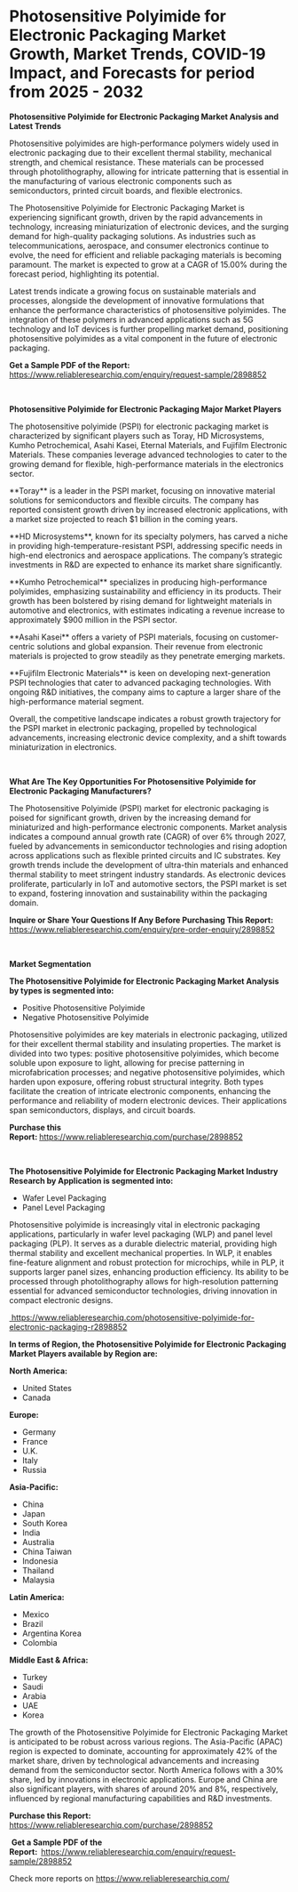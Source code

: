 <p><h1>Photosensitive Polyimide for Electronic Packaging Market Growth, Market Trends, COVID-19 Impact, and Forecasts for period from 2025 - 2032</h1></p><p><strong>Photosensitive Polyimide for Electronic Packaging Market Analysis and Latest Trends</strong></p>
<p><p>Photosensitive polyimides are high-performance polymers widely used in electronic packaging due to their excellent thermal stability, mechanical strength, and chemical resistance. These materials can be processed through photolithography, allowing for intricate patterning that is essential in the manufacturing of various electronic components such as semiconductors, printed circuit boards, and flexible electronics.</p><p>The Photosensitive Polyimide for Electronic Packaging Market is experiencing significant growth, driven by the rapid advancements in technology, increasing miniaturization of electronic devices, and the surging demand for high-quality packaging solutions. As industries such as telecommunications, aerospace, and consumer electronics continue to evolve, the need for efficient and reliable packaging materials is becoming paramount. The market is expected to grow at a CAGR of 15.00% during the forecast period, highlighting its potential.</p><p>Latest trends indicate a growing focus on sustainable materials and processes, alongside the development of innovative formulations that enhance the performance characteristics of photosensitive polyimides. The integration of these polymers in advanced applications such as 5G technology and IoT devices is further propelling market demand, positioning photosensitive polyimides as a vital component in the future of electronic packaging.</p></p>
<p><strong>Get a Sample PDF of the Report:&nbsp;</strong> <a href="https://www.reliableresearchiq.com/enquiry/request-sample/2898852?utm_campaign=3058&utm_medium=2&utm_source=Github&utm_content=ia&utm_term=15032025&utm_id=photosensitive-polyimide-for-electronic-packaging">https://www.reliableresearchiq.com/enquiry/request-sample/2898852</a></p>
<p>&nbsp;</p>
<p><strong>Photosensitive Polyimide for Electronic Packaging Major Market Players</strong></p>
<p><p>The photosensitive polyimide (PSPI) for electronic packaging market is characterized by significant players such as Toray, HD Microsystems, Kumho Petrochemical, Asahi Kasei, Eternal Materials, and Fujifilm Electronic Materials. These companies leverage advanced technologies to cater to the growing demand for flexible, high-performance materials in the electronics sector.</p><p>**Toray** is a leader in the PSPI market, focusing on innovative material solutions for semiconductors and flexible circuits. The company has reported consistent growth driven by increased electronic applications, with a market size projected to reach $1 billion in the coming years.</p><p>**HD Microsystems**, known for its specialty polymers, has carved a niche in providing high-temperature-resistant PSPI, addressing specific needs in high-end electronics and aerospace applications. The company’s strategic investments in R&D are expected to enhance its market share significantly.</p><p>**Kumho Petrochemical** specializes in producing high-performance polyimides, emphasizing sustainability and efficiency in its products. Their growth has been bolstered by rising demand for lightweight materials in automotive and electronics, with estimates indicating a revenue increase to approximately $900 million in the PSPI sector.</p><p>**Asahi Kasei** offers a variety of PSPI materials, focusing on customer-centric solutions and global expansion. Their revenue from electronic materials is projected to grow steadily as they penetrate emerging markets.</p><p>**Fujifilm Electronic Materials** is keen on developing next-generation PSPI technologies that cater to advanced packaging technologies. With ongoing R&D initiatives, the company aims to capture a larger share of the high-performance material segment.</p><p>Overall, the competitive landscape indicates a robust growth trajectory for the PSPI market in electronic packaging, propelled by technological advancements, increasing electronic device complexity, and a shift towards miniaturization in electronics.</p></p>
<p>&nbsp;</p>
<p><strong>What Are The Key Opportunities For Photosensitive Polyimide for Electronic Packaging Manufacturers?</strong></p>
<p><p>The Photosensitive Polyimide (PSPI) market for electronic packaging is poised for significant growth, driven by the increasing demand for miniaturized and high-performance electronic components. Market analysis indicates a compound annual growth rate (CAGR) of over 6% through 2027, fueled by advancements in semiconductor technologies and rising adoption across applications such as flexible printed circuits and IC substrates. Key growth trends include the development of ultra-thin materials and enhanced thermal stability to meet stringent industry standards. As electronic devices proliferate, particularly in IoT and automotive sectors, the PSPI market is set to expand, fostering innovation and sustainability within the packaging domain.</p></p>
<p><strong>Inquire or Share Your Questions If Any Before Purchasing This Report:</strong> <a href="https://www.reliableresearchiq.com/enquiry/pre-order-enquiry/2898852?utm_campaign=3058&utm_medium=2&utm_source=Github&utm_content=ia&utm_term=15032025&utm_id=photosensitive-polyimide-for-electronic-packaging">https://www.reliableresearchiq.com/enquiry/pre-order-enquiry/2898852</a></p>
<p>&nbsp;</p>
<p><strong>Market Segmentation</strong></p>
<p><strong>The Photosensitive Polyimide for Electronic Packaging Market Analysis by types is segmented into:</strong></p>
<p><ul><li>Positive Photosensitive Polyimide</li><li>Negative Photosensitive Polyimide</li></ul></p>
<p><p>Photosensitive polyimides are key materials in electronic packaging, utilized for their excellent thermal stability and insulating properties. The market is divided into two types: positive photosensitive polyimides, which become soluble upon exposure to light, allowing for precise patterning in microfabrication processes; and negative photosensitive polyimides, which harden upon exposure, offering robust structural integrity. Both types facilitate the creation of intricate electronic components, enhancing the performance and reliability of modern electronic devices. Their applications span semiconductors, displays, and circuit boards.</p></p>
<p><strong>Purchase this Report:&nbsp;</strong><a href="https://www.reliableresearchiq.com/purchase/2898852?utm_campaign=3058&utm_medium=2&utm_source=Github&utm_content=ia&utm_term=15032025&utm_id=photosensitive-polyimide-for-electronic-packaging">https://www.reliableresearchiq.com/purchase/2898852</a></p>
<p>&nbsp;</p>
<p><strong>The Photosensitive Polyimide for Electronic Packaging Market Industry Research by Application is segmented into:</strong></p>
<p><ul><li>Wafer Level Packaging</li><li>Panel Level Packaging</li></ul></p>
<p><p>Photosensitive polyimide is increasingly vital in electronic packaging applications, particularly in wafer level packaging (WLP) and panel level packaging (PLP). It serves as a durable dielectric material, providing high thermal stability and excellent mechanical properties. In WLP, it enables fine-feature alignment and robust protection for microchips, while in PLP, it supports larger panel sizes, enhancing production efficiency. Its ability to be processed through photolithography allows for high-resolution patterning essential for advanced semiconductor technologies, driving innovation in compact electronic designs.</p></p>
<p><a href="https://www.reliableresearchiq.com/photosensitive-polyimide-for-electronic-packaging-r2898852?utm_campaign=3058&utm_medium=2&utm_source=Github&utm_content=ia&utm_term=15032025&utm_id=photosensitive-polyimide-for-electronic-packaging">&nbsp;https://www.reliableresearchiq.com/photosensitive-polyimide-for-electronic-packaging-r2898852</a></p>
<p><strong>In terms of Region, the Photosensitive Polyimide for Electronic Packaging Market Players available by Region are:</strong></p>
<p>
    <p> <strong> North America: </strong>
        <ul>
            <li>United States</li>
            <li>Canada</li>
        </ul>
        </p> 
    <p> <strong> Europe: </strong>
        <ul>
            <li>Germany</li>
            <li>France</li>
            <li>U.K.</li>
            <li>Italy</li>
            <li>Russia</li>
        </ul>
        </p> 
    <p> <strong> Asia-Pacific: </strong>
        <ul>
            <li>China</li>
            <li>Japan</li>
            <li>South Korea</li>
            <li>India</li>
            <li>Australia</li>
            <li>China Taiwan</li>
            <li>Indonesia</li>
            <li>Thailand</li>
            <li>Malaysia</li>
        </ul>
        </p> 
    <p> <strong> Latin America: </strong>
        <ul>
            <li>Mexico</li>
            <li>Brazil</li>
            <li>Argentina Korea</li>
            <li>Colombia</li>
        </ul>
        </p> 
    <p> <strong> Middle East & Africa: </strong>
        <ul>
            <li>Turkey</li>
            <li>Saudi</li>
            <li>Arabia</li>
            <li>UAE</li>
            <li>Korea</li>
        </ul>
    </p>
    </p>
<p><p>The growth of the Photosensitive Polyimide for Electronic Packaging Market is anticipated to be robust across various regions. The Asia-Pacific (APAC) region is expected to dominate, accounting for approximately 42% of the market share, driven by technological advancements and increasing demand from the semiconductor sector. North America follows with a 30% share, led by innovations in electronic applications. Europe and China are also significant players, with shares of around 20% and 8%, respectively, influenced by regional manufacturing capabilities and R&D investments.</p></p>
<p><strong>Purchase this Report: </strong><a href="https://www.reliableresearchiq.com/purchase/2898852?utm_campaign=3058&utm_medium=2&utm_source=Github&utm_content=ia&utm_term=15032025&utm_id=photosensitive-polyimide-for-electronic-packaging">https://www.reliableresearchiq.com/purchase/2898852</a></p>
<p>&nbsp;<strong>Get a Sample PDF of the Report:&nbsp;&nbsp;</strong><a href="https://www.reliableresearchiq.com/enquiry/request-sample/2898852?utm_campaign=3058&utm_medium=2&utm_source=Github&utm_content=ia&utm_term=15032025&utm_id=photosensitive-polyimide-for-electronic-packaging">https://www.reliableresearchiq.com/enquiry/request-sample/2898852</a></p>
<p><strong></strong></p>
<p>Check more reports on <a href="https://www.reliableresearchiq.com/?utm_campaign=3058&utm_medium=2&utm_source=Github&utm_content=ia&utm_term=15032025&utm_id=photosensitive-polyimide-for-electronic-packaging">https://www.reliableresearchiq.com/</a></p>